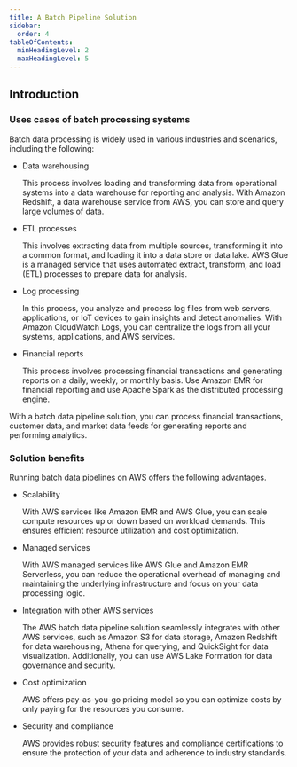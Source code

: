 ```yaml
---
title: A Batch Pipeline Solution
sidebar:
  order: 4
tableOfContents:
  minHeadingLevel: 2
  maxHeadingLevel: 5
---
```


## Introduction

### Uses cases of batch processing systems

Batch data processing is widely used in various industries and scenarios, including the following:

- Data warehousing

  This process involves loading and transforming data from operational systems into a data warehouse for reporting and analysis. With Amazon Redshift, a data warehouse service from AWS, you can store and query large volumes of data.

- ETL processes

  This involves extracting data from multiple sources, transforming it into a common format, and loading it into a data store or data lake. AWS Glue is a managed service that uses automated extract, transform, and load (ETL) processes to prepare data for analysis.

- Log processing

  In this process, you analyze and process log files from web servers, applications, or IoT devices to gain insights and detect anomalies. With Amazon CloudWatch Logs, you can centralize the logs from all your systems, applications, and AWS services.

- Financial reports

  This process involves processing financial transactions and generating reports on a daily, weekly, or monthly basis. Use Amazon EMR for financial reporting and use Apache Spark as the distributed processing engine.

With a batch data pipeline solution, you can process financial transactions, customer data, and market data feeds for generating reports and performing analytics. 

### Solution benefits

Running batch data pipelines on AWS offers the following advantages.

- Scalability

  With AWS services like Amazon EMR and AWS Glue, you can scale compute resources up or down based on workload demands. This ensures efficient resource utilization and cost optimization. 

- Managed services

  With AWS managed services like AWS Glue and Amazon EMR Serverless, you can reduce the operational overhead of managing and maintaining the underlying infrastructure and focus on your data processing logic. 

- Integration with other AWS services

  The AWS batch data pipeline solution seamlessly integrates with other AWS services, such as Amazon S3 for data storage, Amazon Redshift for data warehousing, Athena for querying, and QuickSight for data visualization. Additionally, you can use AWS Lake Formation for data governance and security.

- Cost optimization

  AWS offers pay-as-you-go pricing model so you can optimize costs by only paying for the resources you consume. 

- Security and compliance

  AWS provides robust security features and compliance certifications to ensure the protection of your data and adherence to industry standards. 

